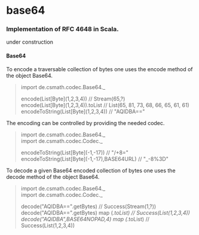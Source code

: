 # base64

### Implementation of RFC 4648 in Scala.

under construction

#### Base64

To encode a traversable collection of bytes one uses the encode method of the
object Base64.

> import de.csmath.codec.Base64._  
>
> encode(List\[Byte\](1,2,3,4))         // Stream(65,?)  
> encode(List\[Byte\](1,2,3,4)).toList  // List(65, 81, 73, 68, 66, 65, 61, 61)  
> encodeToString(List\[Byte\](1,2,3,4)) // "AQIDBA=="

The encoding can be controlled by providing the needed codec.

> import de.csmath.codec.Base64._  
> import de.csmath.codec.Codec._
>
> encodeToString(List\[Byte\](-1,-17)) // "/+8="  
> encodeToString(List\[Byte\](-1,-17),BASE64URL) // "_-8%3D"

To decode a given Base64 encoded collection of bytes one uses the decode method
of the object Base64.

> import de.csmath.codec.Base64._  
> import de.csmath.codec.Codec._
>
> decode("AQIDBA==".getBytes) // Success(Stream(1,?))  
> decode("AQIDBA==".getBytes) map (_.toList) // Success(List(1,2,3,4))  
> decode("AQIDBA",BASE64NOPAD,4) map (_.toList) // Success(List(1,2,3,4))
